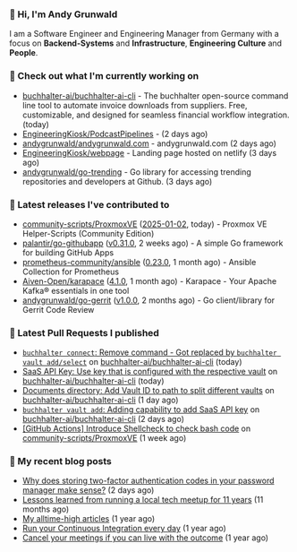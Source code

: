 ### 👋 Hi, I'm Andy Grunwald

I am a Software Engineer and Engineering Manager from Germany with a focus on **Backend-Systems** and **Infrastructure**, **Engineering Culture** and **People**.

### 👷 Check out what I'm currently working on


- [buchhalter-ai/buchhalter-ai-cli](https://github.com/buchhalter-ai/buchhalter-ai-cli) - The buchhalter open-source command line tool to automate invoice downloads from suppliers. Free, customizable, and designed for seamless financial workflow integration. (today)
- [EngineeringKiosk/PodcastPipelines](https://github.com/EngineeringKiosk/PodcastPipelines) -  (2 days ago)
- [andygrunwald/andygrunwald.com](https://github.com/andygrunwald/andygrunwald.com) - andygrunwald.com (2 days ago)
- [EngineeringKiosk/webpage](https://github.com/EngineeringKiosk/webpage) - Landing page hosted on netlify (3 days ago)
- [andygrunwald/go-trending](https://github.com/andygrunwald/go-trending) - Go library for accessing trending repositories and developers at Github. (3 days ago)

### 🔭 Latest releases I've contributed to


- [community-scripts/ProxmoxVE](https://github.com/community-scripts/ProxmoxVE) ([2025-01-02](https://github.com/community-scripts/ProxmoxVE/releases/tag/2025-01-02), today) - Proxmox VE Helper-Scripts (Community Edition) 
- [palantir/go-githubapp](https://github.com/palantir/go-githubapp) ([v0.31.0](https://github.com/palantir/go-githubapp/releases/tag/v0.31.0), 2 weeks ago) - A simple Go framework for building GitHub Apps
- [prometheus-community/ansible](https://github.com/prometheus-community/ansible) ([0.23.0](https://github.com/prometheus-community/ansible/releases/tag/0.23.0), 1 month ago) - Ansible Collection for Prometheus
- [Aiven-Open/karapace](https://github.com/Aiven-Open/karapace) ([4.1.0](https://github.com/Aiven-Open/karapace/releases/tag/4.1.0), 1 month ago) - Karapace - Your Apache Kafka® essentials in one tool
- [andygrunwald/go-gerrit](https://github.com/andygrunwald/go-gerrit) ([v1.0.0](https://github.com/andygrunwald/go-gerrit/releases/tag/v1.0.0), 2 months ago) - Go client/library for Gerrit Code Review

### 🔨 Latest Pull Requests I published


- [`buchhalter connect`: Remove command - Got replaced by `buchhalter vault add/select`](https://github.com/buchhalter-ai/buchhalter-ai-cli/pull/135) on [buchhalter-ai/buchhalter-ai-cli](https://github.com/buchhalter-ai/buchhalter-ai-cli) (today)
- [SaaS API Key: Use key that is configured with the respective vault](https://github.com/buchhalter-ai/buchhalter-ai-cli/pull/134) on [buchhalter-ai/buchhalter-ai-cli](https://github.com/buchhalter-ai/buchhalter-ai-cli) (today)
- [Documents directory: Add Vault ID to path to split different vaults](https://github.com/buchhalter-ai/buchhalter-ai-cli/pull/133) on [buchhalter-ai/buchhalter-ai-cli](https://github.com/buchhalter-ai/buchhalter-ai-cli) (1 day ago)
- [`buchhalter vault add`: Adding capability to add SaaS API key](https://github.com/buchhalter-ai/buchhalter-ai-cli/pull/132) on [buchhalter-ai/buchhalter-ai-cli](https://github.com/buchhalter-ai/buchhalter-ai-cli) (2 days ago)
- [[GitHub Actions] Introduce Shellcheck to check bash code](https://github.com/community-scripts/ProxmoxVE/pull/1018) on [community-scripts/ProxmoxVE](https://github.com/community-scripts/ProxmoxVE) (1 week ago)

### 📝 My recent blog posts


- [Why does storing two-factor authentication codes in your password manager make sense?](https://andygrunwald.com/blog/why-does-storing-two-factor-authentication-codes-in-your-password-manager-make-sense/) (2 days ago)
- [Lessons learned from running a local tech meetup for 11 years](https://andygrunwald.com/blog/lessons-learned-from-running-a-local-tech-meetup-for-11-years/) (11 months ago)
- [My alltime-high articles](https://andygrunwald.com/blog/my-all-time-high-articles/) (1 year ago)
- [Run your Continuous Integration every day](https://andygrunwald.com/blog/run-your-continuous-integration-every-day/) (1 year ago)
- [Cancel your meetings if you can live with the outcome](https://andygrunwald.com/blog/cancel-your-meetings-if-you-can-live-with-the-outcome/) (1 year ago)
